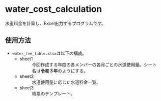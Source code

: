 # water_cost_calculation
水道料金を計算し、Excel出力するプログラムです。

## 使用方法
- `water_fee_table.xlsx`は以下の構成。
    - <dt>sheet1</dt>
      <dd>今回作成する年度の各メンバーの各月ごとの水道使用量。シート名は<strong>令和３年</strong>のようにする。</dd>
    - <dt>sheet2</dt>
      <dd>水道使用量に応じた水道料金一覧。</dd>
    - <dt>sheet3</dt>
      <dd>帳票のテンプレート。</dd>
